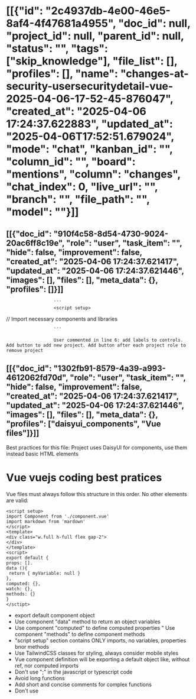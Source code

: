 # [[{"id": "2c4937db-4e00-46e5-8af4-4f47681a4955", "doc_id": null, "project_id": null, "parent_id": null, "status": "", "tags": ["skip_knowledge"], "file_list": [], "profiles": [], "name": "changes-at-security-usersecuritydetail-vue-2025-04-06-17-52-45-876047", "created_at": "2025-04-06 17:24:37.622883", "updated_at": "2025-04-06T17:52:51.679024", "mode": "chat", "kanban_id": "", "column_id": "", "board": "mentions", "column": "changes", "chat_index": 0, "live_url": "", "branch": "", "file_path": "", "model": ""}]]
## [[{"doc_id": "910f4c58-8d54-4730-9024-20ac6ff8c19e", "role": "user", "task_item": "", "hide": false, "improvement": false, "created_at": "2025-04-06 17:24:37.621417", "updated_at": "2025-04-06 17:24:37.621446", "images": [], "files": [], "meta_data": {}, "profiles": []}]]

                      ```
                      <script setup>
// Import necessary components and libraries
</script>

<template>
  <div class="w-full h-full flex gap-2">
    @codx-ok, please-wait...: add labels to controls. Add button to add new project. Add button after each project role to remove project
    <!-- Create a component to edit a user security -->
    <form class="flex flex-col gap-4">

      <!-- Input for username -->
      <input type="text" placeholder="Username" class="input" v-model="user.username" />

      <!-- Input for email -->
      <input type="email" placeholder="Email" class="input" v-model="user.email" />

      <!-- Password input -->
      <input type="password" placeholder="Password" class="input" v-model="user.password" />

      <!-- Avatar URL input -->
      <input type="text" placeholder="Avatar URL" class="input" v-model="user.avatar" />

      <!-- Project and Permissions -->
      <div class="flex flex-col gap-2">
        <label>Projects</label>
        <div v-for="(project, index) in user.projects" :key="index">
          <input type="text" placeholder="Project ID" class="input" v-model="project.project_id" />
          <select class="select" v-model="project.permissions">
            <option value="admin">admin</option>
            <option value="tasks">tasks</option>
          </select>
        </div>
      </div>

      <!-- Role selection -->
      <select class="select" v-model="user.role">
        <option value="admin">admin</option>
        <option value="user">user</option>
      </select>

      <!-- Submit button -->
      <button type="submit" class="btn">Save</button>
    </form>
  </div>
</template>

<script>
export default {
  props: ['user'],
  data() {
    return {}
  },
  computed: {},
  watch: {},
  methods: {}
}
</script>
                      ```
                      
                      User commented in line 6: add labels to controls. Add button to add new project. Add button after each project role to remove project
                      
## [[{"doc_id": "1302fb91-8579-4a39-a993-4612062fd70d", "role": "user", "task_item": "", "hide": false, "improvement": false, "created_at": "2025-04-06 17:24:37.621417", "updated_at": "2025-04-06 17:24:37.621446", "images": [], "files": [], "meta_data": {}, "profiles": ["daisyui_components", "Vue files"]}]]
Best practices for this file:
                  Project uses DaisyUI for components, use them instead basic HTML elements
# Vue vuejs coding best pratices
Vue files must always follow this structure in this order.
No other elements are valid:
```example vue file
<script setup>
import Component from './component.vue'
import markdown from 'mardown'
</script>
<template>
<div class="w.full h-full flex gap-2">
</div>
</template>
<script>
export default {
props: [].
data (){
 return { myVariable: null }
},
computed: {},
watch: {},
methods: {}
}
</sctipt>
```
* export default component object
* Use component "data" method to return an object variables
* Use component "computed" to define computed properties
" Use component "methods" to define component methods 
* "script setup" section contains ONLY imports, no variables, properties bnor methods
* Use TailwindCSS classes for styling, always consider mobile styles
* Vue component definition will be exporting a default object like, without ref, nor computed imports
* Don't use ";" in the javascript or typescript code
* Avoid long functions
* Add short and concise comments for complex functions
* Don't use <style> elements, use TailWindCSS classes
                  
## [[{"doc_id": "2b9475e3-2ede-4536-b28c-8c8931555fd3", "role": "user", "task_item": "", "hide": false, "improvement": false, "created_at": "2025-04-06 17:24:37.621417", "updated_at": "2025-04-06 17:24:37.621446", "images": [], "files": [], "meta_data": {}, "profiles": []}]]

              Rewrite full file content replacing codx instructions with the minimum changes as possible.
              Return only the file content without any further decoration or comments.
              Do not surround response with '```' marks, just content:
              <script setup>
// Import necessary components and libraries
</script>

<template>
  <div class="w-full h-full flex gap-2">
    @codx-ok, please-wait...: add labels to controls. Add button to add new project. Add button after each project role to remove project
    <!-- Create a component to edit a user security -->
    <form class="flex flex-col gap-4">

      <!-- Input for username -->
      <input type="text" placeholder="Username" class="input" v-model="user.username" />

      <!-- Input for email -->
      <input type="email" placeholder="Email" class="input" v-model="user.email" />

      <!-- Password input -->
      <input type="password" placeholder="Password" class="input" v-model="user.password" />

      <!-- Avatar URL input -->
      <input type="text" placeholder="Avatar URL" class="input" v-model="user.avatar" />

      <!-- Project and Permissions -->
      <div class="flex flex-col gap-2">
        <label>Projects</label>
        <div v-for="(project, index) in user.projects" :key="index">
          <input type="text" placeholder="Project ID" class="input" v-model="project.project_id" />
          <select class="select" v-model="project.permissions">
            <option value="admin">admin</option>
            <option value="tasks">tasks</option>
          </select>
        </div>
      </div>

      <!-- Role selection -->
      <select class="select" v-model="user.role">
        <option value="admin">admin</option>
        <option value="user">user</option>
      </select>

      <!-- Submit button -->
      <button type="submit" class="btn">Save</button>
    </form>
  </div>
</template>

<script>
export default {
  props: ['user'],
  data() {
    return {}
  },
  computed: {},
  watch: {},
  methods: {}
}
</script>
              
## [[{"doc_id": "d5705907-1786-4863-9ada-f49aa94762d2", "role": "assistant", "task_item": "", "hide": false, "improvement": false, "created_at": "2025-04-06 17:24:37.621417", "updated_at": "2025-04-06 17:24:37.621446", "images": [], "files": [], "meta_data": {"time_taken": 5.802323341369629, "first_chunk_time_taken": 2.3922696113586426, "model": "gpt-4o"}, "profiles": []}]]
<script setup>
// Import necessary components and libraries
</script>

<template>
  <div class="w-full h-full flex gap-2">
    <form class="flex flex-col gap-4">
      
      <!-- Username Input -->
      <label>Username</label>
      <input type="text" placeholder="Username" class="input input-bordered" v-model="user.username" />

      <!-- Email Input -->
      <label>Email</label>
      <input type="email" placeholder="Email" class="input input-bordered" v-model="user.email" />

      <!-- Password Input -->
      <label>Password</label>
      <input type="password" placeholder="Password" class="input input-bordered" v-model="user.password" />

      <!-- Avatar URL Input -->
      <label>Avatar URL</label>
      <input type="text" placeholder="Avatar URL" class="input input-bordered" v-model="user.avatar" />

      <!-- Projects and Permissions -->
      <div class="flex flex-col gap-2">
        <label>Projects</label>
        <div v-for="(project, index) in user.projects" :key="index" class="flex items-center gap-2">
          <input type="text" placeholder="Project ID" class="input input-bordered" v-model="project.project_id" />
          <select class="select select-bordered" v-model="project.permissions">
            <option value="admin">admin</option>
            <option value="tasks">tasks</option>
          </select>
          <button type="button" class="btn btn-error btn-sm" @click="removeProject(index)">Remove</button>
        </div>
        <button type="button" class="btn btn-secondary" @click="addProject">Add Project</button>
      </div>

      <!-- Role Selection -->
      <label>Role</label>
      <select class="select select-bordered" v-model="user.role">
        <option value="admin">admin</option>
        <option value="user">user</option>
      </select>

      <!-- Submit Button -->
      <button type="submit" class="btn btn-primary">Save</button>
    </form>
  </div>
</template>

<script>
export default {
  props: ['user'],
  data() {
    return {}
  },
  methods: {
    addProject() {
      this.user.projects.push({ project_id: '', permissions: 'tasks' })
    },
    removeProject(index) {
      this.user.projects.splice(index, 1)
    }
  }
}
</script>